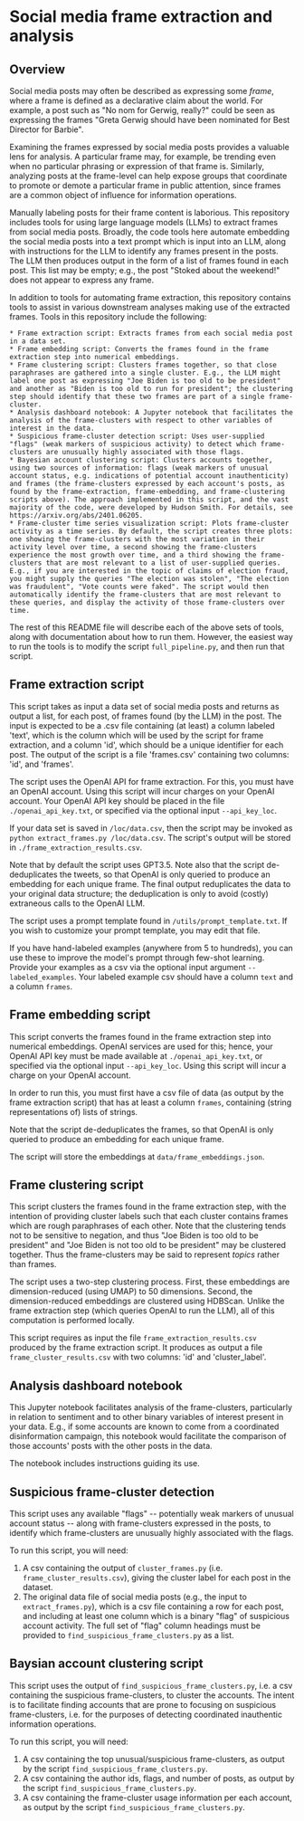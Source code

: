 # Social media frame extraction and analysis

## Overview

Social media posts may often be described as expressing some *frame*, where a frame is defined as a declarative claim about the world.
For example, a post such as "No nom for Gerwig, really?" could be seen as expressing the frames "Greta Gerwig should have been nominated for Best Director for Barbie".

Examining the frames expressed by social media posts provides a valuable lens for analysis. A particular frame may, for example, be trending even when no particular phrasing or expression of that frame is. Similarly, analyzing posts at the frame-level can help expose groups that coordinate to promote or demote a particular frame in public attention, since frames are a common object of influence for information operations.

Manually labeling posts for their frame content is laborious. This repository includes tools for using large language models (LLMs) to extract frames from social media posts. Broadly, the code tools here automate embedding the social media posts into a text prompt which is input into an LLM, along with instructions for the LLM to identify any frames present in the posts. The LLM then produces output in the form of a list of frames found in each post. This list may be empty; e.g., the post "Stoked about the weekend!" does not appear to express any frame.

In addition to tools for automating frame extraction, this repository contains tools to assist in various downstream analyses making use of the extracted frames. Tools in this repository include the following:

    * Frame extraction script: Extracts frames from each social media post in a data set.
    * Frame embedding script: Converts the frames found in the frame extraction step into numerical embeddings.
    * Frame clustering script: Clusters frames together, so that close paraphrases are gathered into a single cluster. E.g., the LLM might label one post as expressing "Joe Biden is too old to be president" and another as "Biden is too old to run for president"; the clustering step should identify that these two frames are part of a single frame-cluster.
    * Analysis dashboard notebook: A Jupyter notebook that facilitates the analysis of the frame-clusters with respect to other variables of interest in the data.
    * Suspicious frame-cluster detection script: Uses user-supplied "flags" (weak markers of suspicious activity) to detect which frame-clusters are unusually highly associated with those flags.
    * Bayesian account clustering script: Clusters accounts together, using two sources of information: flags (weak markers of unusual account status, e.g. indications of potential account inauthenticity) and frames (the frame-clusters expressed by each account's posts, as found by the frame-extraction, frame-embedding, and frame-clustering scripts above). The approach implemented in this script, and the vast majority of the code, were developed by Hudson Smith. For details, see https://arxiv.org/abs/2401.06205.
    * Frame-cluster time series visualization script: Plots frame-cluster activity as a time series. By default, the script creates three plots: one showing the frame-clusters with the most variation in their activity level over time, a second showing the frame-clusters experience the most growth over time, and a third showing the frame-clusters that are most relevant to a list of user-supplied queries. E.g., if you are interested in the topic of claims of election fraud, you might supply the queries "The election was stolen", "The election was fraudulent", "Vote counts were faked". The script would then automatically identify the frame-clusters that are most relevant to these queries, and display the activity of those frame-clusters over time.
    
The rest of this README file will describe each of the above sets of tools, along with documentation about how to run them. However, the easiest way to run the tools is to modify the script `full_pipeline.py`, and then run that script.

## Frame extraction script

This script takes as input a data set of social media posts and returns as output a list, for each post, of frames found (by the LLM) in the post. The input is expected to be a .csv file containing (at least) a column labeled 'text', which is the column which will be used by the script for frame extraction, and a column 'id', which should be a unique identifier for each post. The output of the script is a file 'frames.csv' containing two columns: 'id', and 'frames'.

The script uses the OpenAI API for frame extraction. For this, you must have an OpenAI account. Using this script will incur charges on your OpenAI account. Your OpenAI API key should be placed in the file `./openai_api_key.txt`, or specified via the optional input `--api_key_loc`.

If your data set is saved in `/loc/data.csv`, then the script may be invoked as `python extract_frames.py /loc/data.csv`. The script's output will be stored in `./frame_extraction_results.csv`.

Note that by default the script uses GPT3.5. Note also that the script de-deduplicates the tweets, so that OpenAI is only queried to produce an embedding for each unique frame. The final output reduplicates the data to your original data structure; the deduplication is only to avoid (costly) extraneous calls to the OpenAI LLM.

The script uses a prompt template found in `/utils/prompt_template.txt`. If you wish to customize your prompt template, you may edit that file.

If you have hand-labeled examples (anywhere from 5 to hundreds), you can use these to improve the model's prompt through few-shot learning. Provide your examples as a csv via the optional input argument `--labeled_examples`. Your labeled example csv should have a column `text` and a column `frames`.

## Frame embedding script

This script converts the frames found in the frame extraction step into numerical embeddings. OpenAI services are used for this; hence, your OpenAI API key must be made available at `./openai_api_key.txt`, or specified via the optional input `--api_key_loc`. Using this script will incur a charge on your OpenAI account.

In order to run this, you must first have a csv file of data (as output by the frame extraction script) that has at least a column `frames`, containing (string representations of) lists of strings.

Note that the script de-deduplicates the frames, so that OpenAI is only queried to produce an embedding for each unique frame.

The script will store the embeddings at `data/frame_embeddings.json`.

## Frame clustering script

This script clusters the frames found in the frame extraction step, with the intention of providing cluster labels such that each cluster contains frames which are rough paraphrases of each other. Note that the clustering tends not to be sensitive to negation, and thus "Joe Biden is too old to be president" and "Joe Biden is not too old to be president" may be clustered together. Thus the frame-clusters may be said to represent *topics* rather than frames.

The script uses a two-step clustering process. First, these embeddings are dimension-reduced (using UMAP) to 50 dimensions. Second, the dimension-reduced embeddings are clustered using HDBScan. Unlike the frame extraction step (which queries OpenAI to run the LLM), all of this computation is performed locally.

This script requires as input the file `frame_extraction_results.csv` produced by the frame extraction script. It produces as output a file `frame_cluster_results.csv` with two columns: 'id' and 'cluster_label'.

## Analysis dashboard notebook

This Jupyter notebook facilitates analysis of the frame-clusters, particularly in relation to sentiment and to other binary variables of interest present in your data. E.g., if some accounts are known to come from a coordinated disinformation campaign, this notebook would facilitate the comparison of those accounts' posts with the other posts in the data.

The notebook includes instructions guiding its use.

## Suspicious frame-cluster detection

This script uses any available "flags" -- potentially weak markers of unusual account status -- along with frame-clusters expressed in the posts, to identify which frame-clusters are unusually highly associated with the flags.

To run this script, you will need:

1. A csv containing the output of `cluster_frames.py` (i.e. `frame_cluster_results.csv`), giving the cluster label for each post in the dataset.
2. The original data file of social media posts (e.g., the input to `extract_frames.py`), which is a csv file containing a row for each post, and including at least one column which is a binary "flag" of suspicious account activity. The full set of "flag" column headings must be provided to `find_suspicious_frame_clusters.py` as a list.


## Baysian account clustering script

This script uses the output of `find_suspicious_frame_clusters.py`, i.e. a csv containing the suspicious frame-clusters, to cluster the accounts. The intent is to facilitate finding accounts that are prone to focusing on suspicious frame-clusters, i.e. for the purposes of detecting coordinated inauthentic information operations.

To run this script, you will need:

1. A csv containing the top unusual/suspicious frame-clusters, as output by the script `find_suspicious_frame_clusters.py`.
2. A csv containing the author ids, flags, and number of posts, as output by the script `find_suspicious_frame_clusters.py`.
3. A csv containing the frame-cluster usage information per each account, as output by the script `find_suspicious_frame_clusters.py`.